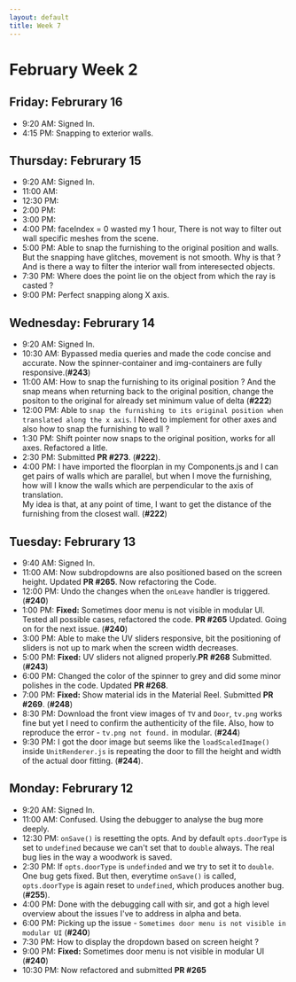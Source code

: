 ```yaml
---
layout: default
title: Week 7
---
```


# **February Week 2**
## **Friday: Februrary 16**
- 9:20  AM: Signed In.
- 4:15  PM: Snapping to exterior walls.

## **Thursday: Februrary 15**
- 9:20  AM: Signed In.
- 11:00 AM:
- 12:30 PM:
- 2:00  PM:
- 3:00  PM:
- 4:00  PM: faceIndex = 0 wasted my 1 hour, There is not way to filter out wall specific meshes from the scene.
- 5:00  PM: Able to snap the furnishing to the original position and walls. But the snapping have glitches, movement is not smooth. Why is that ? And is there a way to filter the interior wall from interesected objects.
- 7:30  PM: Where does the point lie on the object from which the ray is casted ?
- 9:00  PM: Perfect snapping along X axis.

## **Wednesday: Februrary 14**
- 9:20  AM: Signed In.
- 10:30 AM: Bypassed media queries and made the code concise and accurate. Now the spinner-container and img-containers are fully responsive.(**#243**)
- 11:00 AM: How to snap the furnishing to its original position ? And the snap means when returning back to the original position, change the positon to the original for already set minimum value of delta (**#222**)
- 12:00 PM: Able to `snap the furnishing to its original position when translated along the x axis`. I Need to implement for other axes and also how to snap the furnishing to wall ?
- 1:30  PM: Shift pointer now snaps to the original position, works for all axes. Refactored a litle.
- 2:30  PM: Submitted **PR #273**. (**#222**).
- 4:00  PM: I have imported the floorplan in my Components.js and I can get pairs of walls which are parallel, but when I move the furnishing, how will I know the walls which are perpendicular to the axis of translation.<br> My idea is that, at any point of time, I want to get the distance of the furnishing from the closest wall. (**#222**)

## **Tuesday: Februrary 13**
- 9:40  AM: Signed In.
- 11:00 AM: Now subdropdowns are also positioned based on the screen height. Updated **PR #265**. Now refactoring the Code.
- 12:00 PM: Undo the changes when the `onLeave` handler is triggered. (**#240**)
- 1:00  PM: **Fixed:** Sometimes door menu is not visible in modular UI. Tested all possible cases, refactored the code. **PR #265** Updated. Going on for the next issue. (**#240**)
- 3:00  PM: Able to make the UV sliders responsive, bit the positioning of sliders is not up to mark when the screen width decreases.
- 5:00  PM: **Fixed:** UV sliders not aligned properly.**PR #268** Submitted. (**#243**)
- 6:00  PM: Changed the color of the spinner to grey and did some minor polishes in the code. Updated **PR #268**.
- 7:00  PM: **Fixed:** Show material ids in the Material Reel. Submitted **PR #269**. (**#248**)
- 8:30  PM: Download the front view images of `TV` and `Door`, `tv.png` works fine but yet I need to confirm the authenticity of the file.
Also, how to reproduce the error - `tv.png not found.` in modular. (**#244**)
- 9:30  PM: I got the door image but seems like the `loadScaledImage()` inside `UnitRenderer.js` is repeating the door to fill the height and width of the actual door fitting. (**#244**).

## **Monday: Februrary 12**
- 9:20  AM: Signed In.
- 11:00 AM: Confused. Using the debugger to analyse the bug more deeply.
- 12:30 PM: `onSave()` is resetting the opts. And by default `opts.doorType` is set to `undefined` because we can't set that to `double` always. The real bug lies in the way a woodwork is saved.
- 2:30  PM: If `opts.doorType` is `undefinded` and we try to set it to `double`. One bug gets fixed. But then, everytime `onSave()` is called, `opts.doorType` is again reset to `undefined`, which produces another bug. (**#255**).
- 4:00  PM: Done with the debugging call with sir, and got a high level overview about the issues I've to address in alpha and beta.
- 6:00  PM: Picking up the issue - `Sometimes door menu is not visible in modular UI` (**#240**)
- 7:30  PM: How to display the dropdown based on screen height ?
- 9:00  PM: **Fixed:** Sometimes door menu is not visible in modular UI (**#240**)
- 10:30 PM: Now refactored and submitted **PR #265**


